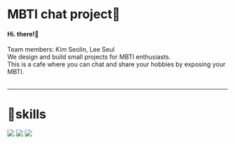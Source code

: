 # MBTI chat project🚀
	
<h4>Hi. there!&#128075;</h4>
Team members: Kim Seolin, Lee Seul<br/>
We design and build small projects for MBTI enthusiasts.<br/>
This is a cafe where you can chat and share your hobbies by exposing your MBTI.<br/>
<br/>
<hr>
  <h1>🔧skills</h1>
  <div>
<img src="https://img.shields.io/badge/Spring-00bf00?style=flat-square&logo=Spring&logoColor=white"/>
<img src="https://img.shields.io/badge/HTML5-ff7f00?style=flat-square&logo=HTML5&logoColor=white"/>
<img src="https://img.shields.io/badge/CSS3-0080ff?style=flat-square&logo=CSS3&logoColor=white"/>
</div>
